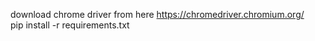 download chrome driver from here <a>https://chromedriver.chromium.org/</a>
</br>
pip install -r requirements.txt
